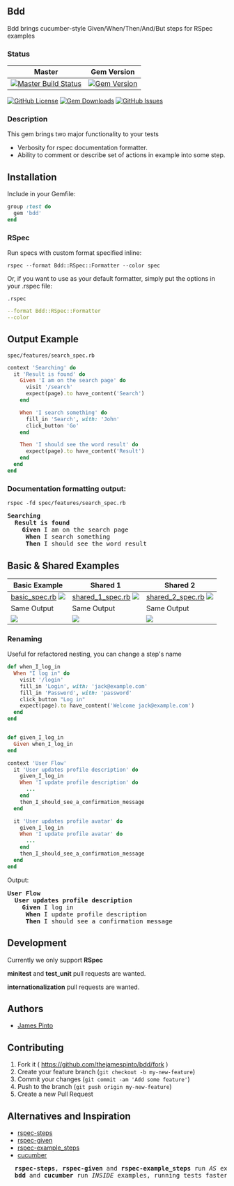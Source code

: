 ## Bdd

Bdd brings cucumber-style Given/When/Then/And/But steps for RSpec examples

### Status

| Master | Gem Version |
| :----: | :----: |
| [![Master Build Status](https://img.shields.io/travis/thejamespinto/bdd.svg)](https://travis-ci.org/thejamespinto/bdd) | [![Gem Version](https://img.shields.io/gem/v/bdd.svg)](https://rubygems.org/gems/bdd) |


[![GitHub License](https://img.shields.io/github/license/mashape/apistatus.svg)](https://rubygems.org/gems/bdd)
[![Gem Downloads](http://img.shields.io/gem/dt/bdd.svg)](https://rubygems.org/gems/bdd)
[![GitHub Issues](https://img.shields.io/github/issues/thejamespinto/bdd.svg)](https://rubygems.org/gems/bdd)



### Description

This gem brings two major functionality to your tests

* Verbosity for rspec documentation formatter.
* Ability to comment or describe set of actions in example into some step.



## Installation

Include in your Gemfile:

```ruby
group :test do
  gem 'bdd'
end
```

### RSpec

Run specs with custom format specified inline:

`
rspec --format Bdd::RSpec::Formatter --color spec
`

Or, if you want to use as your default formatter, simply put the options in your .rspec file:

`.rspec`

```yml
--format Bdd::RSpec::Formatter
--color
```

## Output Example

`spec/features/search_spec.rb`

```ruby
context 'Searching' do
  it 'Result is found' do
    Given 'I am on the search page' do
      visit '/search'
      expect(page).to have_content('Search')
    end

    When 'I search something' do
      fill_in 'Search', with: 'John'
      click_button 'Go'
    end

    Then 'I should see the word result' do
      expect(page).to have_content('Result')
    end
  end
end
```


### Documentation formatting output:

`rspec -fd spec/features/search_spec.rb`

<pre>
<b>Searching</b>
  <b>Result is found</b>
    <b>Given</b> I am on the search page
    <b> When</b> I search something
    <b> Then</b> I should see the word result
</pre>


## Basic & Shared Examples

<table>
  <thead>
    <tr>
      <th>Basic Example</th>
      <th>Shared 1</th>
      <th>Shared 2</th>
    </tr>
  </thead>
  <tbody>
    <tr>
      <td>
        <a href='https://github.com/thejamespinto/bdd/blob/master/spec/bdd/rspec_steps/basic_spec.rb'>basic_spec.rb</a>
        <img src='http://cl.ly/image/0R3c1U3q2a3a/download/basic.png' />
      </td>
      <td>
        <a href='https://github.com/thejamespinto/bdd/blob/master/spec/bdd/rspec_steps/shared_1_spec.rb'>shared_1_spec.rb</a>
        <img src='http://cl.ly/image/3g3g3X1s3I15/download/shared1.png' />
      </td>
      <td>
        <a href='https://github.com/thejamespinto/bdd/blob/master/spec/bdd/rspec_steps/shared_2_spec.rb'>shared_2_spec.rb</a>
        <img src='http://cl.ly/image/2L3428303w0A/download/shared2.png' />
      </td>
    </tr>
    <tr>
      <td>Same Output</td>
      <td>Same Output</td>
      <td>Same Output</td>
    </tr>
    <tr>
      <td><img src='http://cl.ly/image/1D2Q1m2I281v/download/outcome.png' />
      </td>
      <td><img src='http://cl.ly/image/1D2Q1m2I281v/download/outcome.png' />
      </td>
      <td><img src='http://cl.ly/image/1D2Q1m2I281v/download/outcome.png' />
      </td>
    </tr>
  </tbody>
</table>



### Renaming

Useful for refactored nesting, you can change a step's name

```ruby
def when_I_log_in
  When "I log in" do
    visit '/login'
    fill_in 'Login', with: 'jack@example.com'
    fill_in 'Password', with: 'password'
    click_button "Log in"
    expect(page).to have_content('Welcome jack@example.com')
  end
end


def given_I_log_in
  Given when_I_log_in
end

context 'User Flow'
  it 'User updates profile description' do
    given_I_log_in
    When 'I update profile description' do
      ...
    end
    then_I_should_see_a_confirmation_message
  end

  it 'User updates profile avatar' do
    given_I_log_in
    When 'I update profile avatar' do
      ...
    end
    then_I_should_see_a_confirmation_message
  end
end
```
Output:
<pre>
<b>User Flow</b>
  <b>User updates profile description</b>
    <b>Given</b> I log in
    <b> When</b> I update profile description
    <b> Then</b> I should see a confirmation message
</pre>







## Development

Currently we only support __RSpec__

__minitest__ and __test_unit__ pull requests are wanted.

__internationalization__ pull requests are wanted.


## Authors

* [James Pinto](http://github.com/thejamespinto)



## Contributing

1. Fork it ( https://github.com/thejamespinto/bdd/fork )
2. Create your feature branch (`git checkout -b my-new-feature`)
3. Commit your changes (`git commit -am 'Add some feature'`)
4. Push to the branch (`git push origin my-new-feature`)
5. Create a new Pull Request

## Alternatives and Inspiration

* [rspec-steps](https://github.com/LRDesign/rspec-steps)
* [rspec-given](https://github.com/jimweirich/rspec-given)
* [rspec-example_steps](https://github.com/railsware/rspec-example_steps)
* [cucumber](https://github.com/cucumber/cucumber)

<pre>
  <b>rspec-steps</b>, <b>rspec-given</b> and <b>rspec-example_steps</b> run <i>AS</i> examples.
  <b>bdd</b> and <b>cucumber</b> run <i>INSIDE</i> examples, running tests faster.
</pre>
